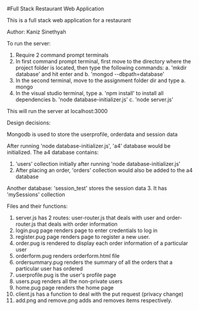 #Full Stack Restaurant Web Application

This is a full stack web application for a restaurant

Author: Kaniz Sinethyah

To run the server:
1. Require 2 command prompt terminals
2. In first command prompt terminal, first move to the directory where the project folder is located, then
    type the following commands:
    a. 'mkdir database' and hit enter and
    b. 'mongod --dbpath=database'
3. In the second terminal, move to the assignment folder dir and type 
    a. mongo 
4. In the visual studio terminal, type 
    a. 'npm install' to install all dependencies
    b. 'node database-initializer.js'
    c. 'node server.js'

This will run the server at localhost:3000

Design decisions:

Mongodb is used to store the userprofile, orderdata and session data

After running 'node database-initializer.js', 'a4' database would be initialized. 
The a4 database contains:
1. 'users' collection initially after running 'node database-initializer.js'
2. After placing an order, 'orders' collection would also be added to the a4 database 

Another database: 'session_test' stores the session data 
3. It has 'mySessions' collection
 


Files and their functions:
1. server.js has 2 routes: user-router.js that deals with user and order-router.js that 
deals with order information
2. login.pug page renders page to enter credentials to log in 
3. register.pug page renders page to register a new user.
4. order.pug is rendered to display each order information of a particular user 
5. orderform.pug renders orderform.html file 
6. ordersummary.pug renders the summary of all the orders that a particular user has ordered 
7. userprofile.pug is the user's profile page 
8. users.pug renders all the non-private users
9. home.pug page renders the home page 
10. client.js has a function to deal with the put request (privacy change)
11. add.png and remove.png adds and removes items respectively.




